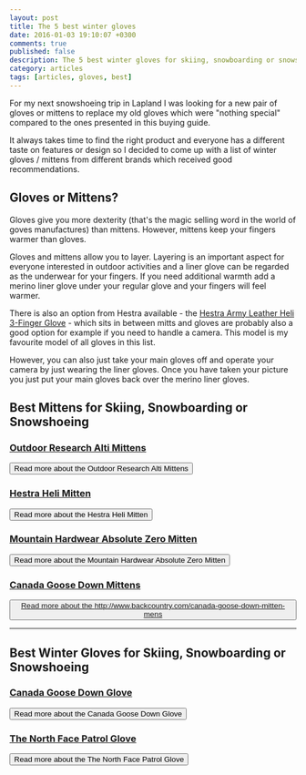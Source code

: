 ```yaml
---
layout: post
title: The 5 best winter gloves
date: 2016-01-03 19:10:07 +0300
comments: true
published: false
description: The 5 best winter gloves for skiing, snowboarding or snowshoeing
category: articles
tags: [articles, gloves, best]
---
```


For my next snowshoeing trip in Lapland I was looking for a new pair of gloves or mittens to replace my old gloves which were "nothing special" compared to the ones presented in this buying guide.

It always takes time to find the right product and everyone has a different taste on features or design so I decided to come up with a list of winter gloves / mittens from different brands which received good recommendations.

## Gloves or Mittens?
Gloves give you more dexterity (that's the magic selling word in the world of goves manufactures) than mittens. However, mittens keep your fingers warmer than gloves.

Gloves and mittens allow you to layer. Layering is an important aspect for everyone interested in outdoor activities and a liner glove can be regarded as the underwear for your fingers. If you need additional warmth add a merino liner glove under your regular glove and your fingers will feel warmer.

There is also an option from Hestra available - the [Hestra Army Leather Heli 3-Finger Glove](http://www.backcountry.com/hestra-heli-3-finger-glove "Hestra Army Leather Heli 3-Finger Glove") - which sits in between mitts and gloves are probably also a good option for example if you need to handle a camera. This model is my favourite model of all gloves in this list. 

However, you can also just take your main gloves off and operate your camera by just wearing the liner gloves. Once you have taken your picture you just put your main gloves back over the merino liner gloves.  

## Best Mittens for Skiing, Snowboarding or Snowshoeing

### [Outdoor Research Alti Mittens](http://www.backcountry.com/outdoor-research-alti-mitt-mens-odr0813)

<a href="http://www.backcountry.com/outdoor-research-alti-mitt-mens-odr0813"><button type="button" class="btn btn-danger">Read more about the Outdoor Research Alti Mittens</button></a>  

### [Hestra Heli Mitten](http://www.backcountry.com/hestra-heli-mitt)

<a href="http://www.backcountry.com/hestra-heli-mitt"><button type="button" class="btn btn-danger">Read more about the Hestra Heli Mitten</button></a>  

### [Mountain Hardwear Absolute Zero Mitten](http://www.backcountry.com/mountain-hardwear-absolute-zero-mitt)

<a href="http://www.backcountry.com/mountain-hardwear-absolute-zero-mitt"><button type="button" class="btn btn-danger">Read more about the Mountain Hardwear Absolute Zero Mitten</button></a>  

### [Canada Goose Down Mittens](http://www.backcountry.com/canada-goose-down-mitten-mens)

<a href="http://www.backcountry.com/canada-goose-down-mitten-mens"><button type="button" class="btn btn-danger">Read more about the http://www.backcountry.com/canada-goose-down-mitten-mens</button></a>  

---

## Best Winter Gloves for Skiing, Snowboarding or Snowshoeing

### [Canada Goose Down Glove](http://www.backcountry.com/canada-goose-down-glove-mens)

<a href="http://www.backcountry.com/canada-goose-down-glove-mens"><button type="button" class="btn btn-danger">Read more about the Canada Goose Down Glove</button></a>  

### [The North Face Patrol Glove](http://www.backcountry.com/the-north-face-patrol-ski-glove)

<a href="http://www.backcountry.com/black-diamond-icon-headlamp"><button type="button" class="btn btn-danger">Read more about the The North Face Patrol Glove</button></a>  
